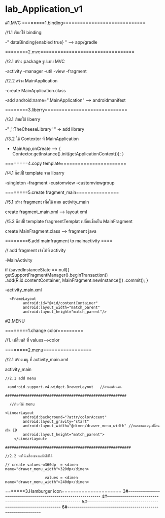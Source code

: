 # lab_Application_v1

#1.MVC
========1.binding=============================

//1.1 เรียกใช้  binding

-" dataBinding{enabled true} " --> app/gradle

========2.mvc=================================

//2.1 สร้าง package รูปแบบ MVC

-activity -manager -util -view -fragment

//2.2 สร้าง MainApplication 

-create MainApplication.class

-add android:name=".MainApplication"  --> androidmanifest

========3.liberry=============================

//3.1 เรียกใช้ liberry

-" ,':TheCheeseLibrary'  " ->  add library

//3.2 ใช้ Contextor ที่  MainApplication

- MainApp,onCreate --> { Contextor.getInstance().init(getApplicationContext()); }

========4.copy template=======================

//4.1 ก๊อปปี้ template จาก libarry

-singleton -fragment -customview -customviewgroup

========5.create fragment_main===============

//5.1 สร้าง fragment เพื่อใช้ แทน activity_main

create fragment_main.xml --> layout  xml

//5.2 ก๊อปปี้ template fragmentTemplat เปลี่ยนชื่อเป็น MainFragment

create MainFragment.class --> fragment java

========6.add mainfragment to mainactivity ====

// add fragment เข้าไปที่ activity

-MainActivity

  if (savedInstanceState == null){
            getSupportFragmentManager().beginTransaction()
                    .add(R.id.contentContainer, MainFragment.newInstance())
                    .commit();
        }
	
-activity_main.xml

 	  <FrameLayout
            android:id="@+id/contentContainer"
            android:layout_width="match_parent"
            android:layout_height="match_parent"/>


#2.MENU

========1.change color=========

//1. เปลี่ยนสี ที่  values-->color 

========2.menu=================

//2.1 สร้างเมนู ที่ activity_main.xml

activity_main

    //2.1 add menu
    
	 <android.support.v4.widget.DrawerLayout   //ครอบทั้งหมด
	 
  	#######################################################
	
      //เรียกใช้ menu
      
	<LinearLayout
            android:background="?attr/colorAccent"
            android:layout_gravity="start"
            android:layout_width="@dimen/drawer_menu_width" //ขนาดของเมนูเปลี่ยนเป็น ID
            android:layout_height="match_parent">
        </LinearLayout>
    
    #########################################################
    
    //2.2 ทำให้เครื่องขนาดเล็กใช้ได้
    
    // create values-w360dp  = <dimen name="drawer_menu_width">320dp</dimen>
    
                      values = <dimen name="drawer_menu_width">240dp</dimen>
		      
=======3.Hamburger icon=====================
3#----------------------------------------------------------------
4#----------------------------------------------------------------
5#----------------------------------------------------------------
6#----------------------------------------------------------------

